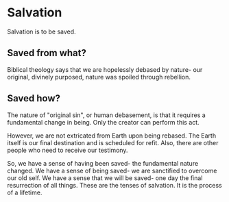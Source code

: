 # Salvation

Salvation is to be saved.


## Saved from what?

Biblical theology says that we are hopelessly debased by nature- our original, divinely purposed, nature was spoiled through rebellion.


## Saved how?

The nature of "original sin", or human debasement, is that it requires a fundamental change in being.
Only the creator can perform this act.

However, we are not extricated from Earth upon being rebased.
The Earth itself is our final destination and is scheduled for refit.
Also, there are other people who need to receive our testimony.

So, we have a sense of having been saved- the fundamental nature changed.
We have a sense of being saved- we are sanctified to overcome our old self.
We have a sense that we will be saved- one day the final resurrection of all things.
These are the tenses of salvation.
It is the process of a lifetime.
